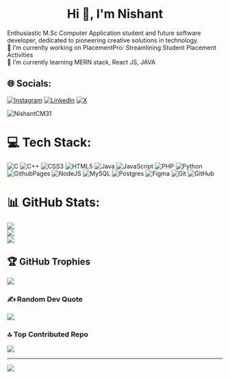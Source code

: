<h1 align="center">Hi 👋, I'm Nishant</h1>
Enthusiastic M.Sc Computer Application student and future software developer, dedicated to pioneering creative solutions in technology.
<br>
🔭 I’m currently working on PlacementPro: Streamlining Student Placement Activities<br>🌱 I’m currently learning MERN stack, React JS, JAVA<br>


## 🌐 Socials:
[![Instagram](https://img.shields.io/badge/Instagram-%23E4405F.svg?logo=Instagram&logoColor=white)](https://instagram.com/nishant_madke_31) [![LinkedIn](https://img.shields.io/badge/LinkedIn-%230077B5.svg?logo=linkedin&logoColor=white)](https://linkedin.com/in/nishant-madke-38806821b) [![X](https://img.shields.io/badge/X-black.svg?logo=X&logoColor=white)](https://x.com/MadkeNishant) 

<p align="left"> <img src="https://komarev.com/ghpvc/?username=NishantCM31&label=Profile%20views&color=0e75b6&style=flat" alt="NishantCM31" /> </p>

# 💻 Tech Stack:
![C](https://img.shields.io/badge/c-%2300599C.svg?style=flat&logo=c&logoColor=white) ![C++](https://img.shields.io/badge/c++-%2300599C.svg?style=flat&logo=c%2B%2B&logoColor=white) ![CSS3](https://img.shields.io/badge/css3-%231572B6.svg?style=flat&logo=css3&logoColor=white) ![HTML5](https://img.shields.io/badge/html5-%23E34F26.svg?style=flat&logo=html5&logoColor=white) ![Java](https://img.shields.io/badge/java-%23ED8B00.svg?style=flat&logo=openjdk&logoColor=white) ![JavaScript](https://img.shields.io/badge/javascript-%23323330.svg?style=flat&logo=javascript&logoColor=%23F7DF1E) ![PHP](https://img.shields.io/badge/php-%23777BB4.svg?style=flat&logo=php&logoColor=white) ![Python](https://img.shields.io/badge/python-3670A0?style=flat&logo=python&logoColor=ffdd54) ![GithubPages](https://img.shields.io/badge/github%20pages-121013?style=flat&logo=github&logoColor=white) ![NodeJS](https://img.shields.io/badge/node.js-6DA55F?style=flat&logo=node.js&logoColor=white) ![MySQL](https://img.shields.io/badge/mysql-4479A1.svg?style=flat&logo=mysql&logoColor=white) ![Postgres](https://img.shields.io/badge/postgres-%23316192.svg?style=flat&logo=postgresql&logoColor=white) ![Figma](https://img.shields.io/badge/figma-%23F24E1E.svg?style=flat&logo=figma&logoColor=white) ![Git](https://img.shields.io/badge/git-%23F05033.svg?style=flat&logo=git&logoColor=white) ![GitHub](https://img.shields.io/badge/github-%23121011.svg?style=flat&logo=github&logoColor=white)
# 📊 GitHub Stats:
![](https://github-readme-stats.vercel.app/api?username=NishantCM31&theme=tokyonight&hide_border=false&include_all_commits=true&count_private=false)<br/>
![](https://github-readme-streak-stats.herokuapp.com/?user=NishantCM31&theme=tokyonight&hide_border=false)<br/>
![](https://github-readme-stats.vercel.app/api/top-langs/?username=NishantCM31&theme=tokyonight&hide_border=false&include_all_commits=true&count_private=false&layout=compact)

## 🏆 GitHub Trophies
![](https://github-profile-trophy.vercel.app/?username=NishantCM31&theme=tokyonight&no-frame=false&no-bg=true&margin-w=4)

### ✍️ Random Dev Quote
![](https://quotes-github-readme.vercel.app/api?type=horizontal&theme=tokyonight)

### 🔝 Top Contributed Repo
![](https://github-contributor-stats.vercel.app/api?username=NishantCM31&limit=5&theme=tokyonight&combine_all_yearly_contributions=true)

---
[![](https://visitcount.itsvg.in/api?id=NishantCM31&icon=0&color=0)](https://visitcount.itsvg.in)

<!-- Proudly created with GPRM ( https://gprm.itsvg.in ) -->
